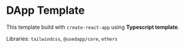 # DApp Template

This template build with `create-react-app` using **Typescript template**.

Libraries: `tailwindcss`, `@usedapp/core`, `ethers`
